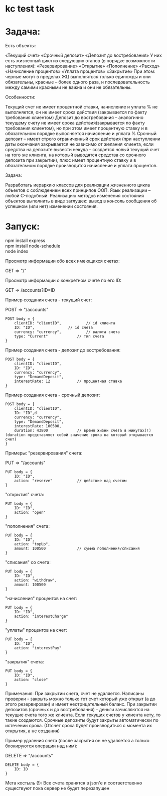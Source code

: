 # kc test task
# Задача:
Есть объекты:

«Текущий счет»
«Срочный депозит»
«Депозит до востребования»
У них есть жизненный цикл из следующих этапов (в порядке возможности наступления):
«Резервирование»
«Открытие»
«Пополнение»
«Расход»
«Начисление процентов»
«Уплата процентов»
«Закрытие»
При этом: черные могут в пределах ЖЦ выполняться только единожды и они обязательны,
красные – более одного раза, и последовательность между самими красными не важна и они не
обязательны.

Особенности:

Текущий счет не имеет процентной ставки, начисление и уплата % не выполняется, он не
имеет срока действия (закрывается по факту требования клиентом)
Депозит до востребования – аналогично текущему счету не имеет срока
действия(закрывается по факту требования клиентом), но при этом имеет процентную ставку и в
обязательном порядке выполняется начисление и уплата %
Срочный депозит – имеет строго ограниченный срок действия (при наступлении даты
окончания закрывается не зависимо от желания клиента, если средства на депозите вывести
некуда – создается новый текущий счет на того же клиента, на который выводятся средства со
срочного депозита при закрытии), плюс имеет процентную ставку и в обязательном порядке
производится начисление и уплата процентов.

Задача:

Разработать иерархию классов для реализации жизненного цикла объектов с соблюдением всех
принципов ООП. Язык реализации – любой C-подобный. Реализацию методов изменения
состояния объектов выполнить в виде заглушек: вывод в консоль сообщения об успешном (или
нет) изменении состояния.


# Запуск:

npm install express  
npm install node-schedule  
node index  

Просмотр информации обо всех имеющихся счетах:

GET => "/"


Просмотр информации о конкретном счете по его ID:

GET => /accounts?ID=ID


Пример создания счета - текущий счет:

POST => "/accounts"

<pre><code>POST body = {
	clientID: "clientID",			// id клиента  
	ID: "ID",				// id счета
	currency: "currency",			// валюта счета
	type: "Current"				// тип счета
}</code></pre>

Пример создания счета - депозит до востребования:

<pre><code>POST body = {
	clientID: "clientID",	
	ID: "ID",				
	currency: "currency",	
	type: "DemandDeposit",	
	interestRate: 12			// процентная ставка
}</code></pre>


Пример создания счета - срочный депозит:

<pre><code>POST body = {
	clientID: "clientID",
	ID: "ID",d
	currency: "currency",
	type: "DemandDeposit",
	interestRate: 100500,
	duration: 43800				// время жизни счета в минутах(!) (duration представляет собой значение срока на который открывается счет) 
}</code></pre>


Примеры:
"резервирования" счета:

PUT => "/accounts"

<pre><code>PUT body = {
	ID: "ID",
	action: "reserve"			// действие над счетом
}</code></pre>


"открытия" счета:

<pre><code>PUT body = {
	ID: "ID",
	action: "open"
}</code></pre>


"пополнения" счета:

<pre><code>PUT body = {
	ID: "ID",
	action: "topUp",
	amount: 100500				// сумма пополнения/списания
}</code></pre>


"списания" со счета:

<pre><code>PUT body = {
	ID: "ID",
	action: "withdraw",
	amount: 100500
}</code></pre>


"начисления" процентов на счет:

<pre><code>PUT body = {
	ID: "ID",
	action: "interestCharge"
}</code></pre>


"уплаты" процентов на счет:

<pre><code>PUT body = {
	ID: "ID",
	action: "interestPay"
}</code></pre>


"закрытия" счета:

<pre><code>PUT body = {
	ID: "ID",
	action: "close"
}</code></pre>
Примечания:
При закрытии счета, счет не удаляется.
Написаны проверки - закрыть можно только тот счет который уже открыт (а до этого резервирован)
и имеет неотрицательный баланс.
При закрытии депозитов (срочных и до востребования) - деньги зачисляются на текущие счета того же клиента.
Если текущих счетов у клиента нету, то такие создаются.
Срочные депозиты будут закрыты автоматически по истечении срока.
(Отсчет срока будет производиться с момента их открытия, а не создания)

Пример удаления счета (после закрытия он не удаляется а только блокируются операции над ним):

DELETE => "/accounts"

<pre><code>DELETE body = {
	ID: ID
}</code></pre>

Мега костыль (!):
Все счета хранятся в json'e и соответственно существуют пока сервер не будет перезапущен 
